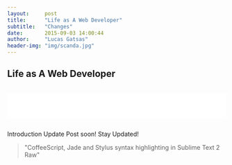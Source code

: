 ```yaml
---
layout:     post
title:      "Life as A Web Developer"
subtitle:   "Changes"
date:       2015-09-03 14:00:44
author:     "Lucas Gatsas"
header-img: "img/scanda.jpg"
---
```

<h2 class="section-heading">Life as A Web Developer</h2>




<div style="overflow:auto; height=200; width=100%;">
<pre style="color:black;background:white;"><pre>



</pre></pre></div>



Introduction Update Post soon! Stay Updated!



<blockquote>
"CoffeeScript, Jade and Stylus syntax highlighting in Sublime Text 2
Raw"
</blockquote>

